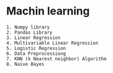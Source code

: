 # Machin learning

    1. Numpy library 
    2. Pandas Library 
    3. Linear Regression
    4. Multivariable Linear Regression
    5. Logistic Regression
    6. Data Preprocessiong 
    7. KNN (k Nearest neighbor) Algorithm
    8. Naive Bayes